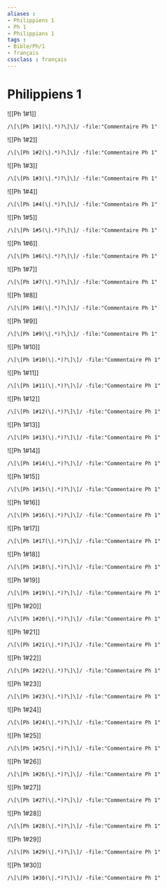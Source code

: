 ```yaml
---
aliases : 
- Philippiens 1
- Ph 1
- Philippians 1
tags : 
- Bible/Ph/1
- français
cssclass : français
---
```


# Philippiens 1

![[Ph 1#1]]

```query
/\[\[Ph 1#1(\|.*)?\]\]/ -file:"Commentaire Ph 1"
```

![[Ph 1#2]]

```query
/\[\[Ph 1#2(\|.*)?\]\]/ -file:"Commentaire Ph 1"
```

![[Ph 1#3]]

```query
/\[\[Ph 1#3(\|.*)?\]\]/ -file:"Commentaire Ph 1"
```

![[Ph 1#4]]

```query
/\[\[Ph 1#4(\|.*)?\]\]/ -file:"Commentaire Ph 1"
```

![[Ph 1#5]]

```query
/\[\[Ph 1#5(\|.*)?\]\]/ -file:"Commentaire Ph 1"
```

![[Ph 1#6]]

```query
/\[\[Ph 1#6(\|.*)?\]\]/ -file:"Commentaire Ph 1"
```

![[Ph 1#7]]

```query
/\[\[Ph 1#7(\|.*)?\]\]/ -file:"Commentaire Ph 1"
```

![[Ph 1#8]]

```query
/\[\[Ph 1#8(\|.*)?\]\]/ -file:"Commentaire Ph 1"
```

![[Ph 1#9]]

```query
/\[\[Ph 1#9(\|.*)?\]\]/ -file:"Commentaire Ph 1"
```

![[Ph 1#10]]

```query
/\[\[Ph 1#10(\|.*)?\]\]/ -file:"Commentaire Ph 1"
```

![[Ph 1#11]]

```query
/\[\[Ph 1#11(\|.*)?\]\]/ -file:"Commentaire Ph 1"
```

![[Ph 1#12]]

```query
/\[\[Ph 1#12(\|.*)?\]\]/ -file:"Commentaire Ph 1"
```

![[Ph 1#13]]

```query
/\[\[Ph 1#13(\|.*)?\]\]/ -file:"Commentaire Ph 1"
```

![[Ph 1#14]]

```query
/\[\[Ph 1#14(\|.*)?\]\]/ -file:"Commentaire Ph 1"
```

![[Ph 1#15]]

```query
/\[\[Ph 1#15(\|.*)?\]\]/ -file:"Commentaire Ph 1"
```

![[Ph 1#16]]

```query
/\[\[Ph 1#16(\|.*)?\]\]/ -file:"Commentaire Ph 1"
```

![[Ph 1#17]]

```query
/\[\[Ph 1#17(\|.*)?\]\]/ -file:"Commentaire Ph 1"
```

![[Ph 1#18]]

```query
/\[\[Ph 1#18(\|.*)?\]\]/ -file:"Commentaire Ph 1"
```

![[Ph 1#19]]

```query
/\[\[Ph 1#19(\|.*)?\]\]/ -file:"Commentaire Ph 1"
```

![[Ph 1#20]]

```query
/\[\[Ph 1#20(\|.*)?\]\]/ -file:"Commentaire Ph 1"
```

![[Ph 1#21]]

```query
/\[\[Ph 1#21(\|.*)?\]\]/ -file:"Commentaire Ph 1"
```

![[Ph 1#22]]

```query
/\[\[Ph 1#22(\|.*)?\]\]/ -file:"Commentaire Ph 1"
```

![[Ph 1#23]]

```query
/\[\[Ph 1#23(\|.*)?\]\]/ -file:"Commentaire Ph 1"
```

![[Ph 1#24]]

```query
/\[\[Ph 1#24(\|.*)?\]\]/ -file:"Commentaire Ph 1"
```

![[Ph 1#25]]

```query
/\[\[Ph 1#25(\|.*)?\]\]/ -file:"Commentaire Ph 1"
```

![[Ph 1#26]]

```query
/\[\[Ph 1#26(\|.*)?\]\]/ -file:"Commentaire Ph 1"
```

![[Ph 1#27]]

```query
/\[\[Ph 1#27(\|.*)?\]\]/ -file:"Commentaire Ph 1"
```

![[Ph 1#28]]

```query
/\[\[Ph 1#28(\|.*)?\]\]/ -file:"Commentaire Ph 1"
```

![[Ph 1#29]]

```query
/\[\[Ph 1#29(\|.*)?\]\]/ -file:"Commentaire Ph 1"
```

![[Ph 1#30]]

```query
/\[\[Ph 1#30(\|.*)?\]\]/ -file:"Commentaire Ph 1"
```

